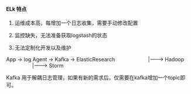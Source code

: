 #### ELk 特点

1. 运维成本高，每增加一个日志收集，需要手动修改配置

1. 监控缺失，无法准备获取logstash的状态

1. 无法定制化开发以及维护

App -> log Agent -> Kafka -> ElasticResearch
                       |---> Hadoop
                       |---> Storm
                          
Kafka 用于解耦日志管理，如果有新的需求后，仅需要在kafka增加一个topic即可。

